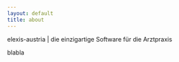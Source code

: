 ```yaml
---
layout: default
title: about
---
```

elexis-austria | die einzigartige Software für die Arztpraxis

blabla
